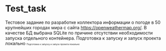 # Test_task
Тестовое задание по разработке коллектора информации о погоде в 50 крупнейших городах мира с сайта https://openweathermap.org/. В качестве БД выбрана SQLite по причине отсутствии необходимости запуска отдельного контейнера.
Подготовка к запуску и запуск проекта локально
<span style="font-size:0.5em;">Подготовка к запуску и запуск проекта локально</span>
